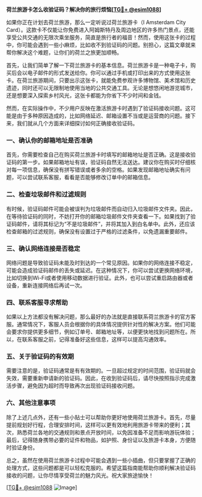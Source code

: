 **荷兰旅游卡怎么收验证码？解决你的旅行烦恼[[TG💪+ @esim1088](https://t.me/s/esim1088)]**

如果你正在计划去荷兰旅游，那么一定听说过荷兰旅游卡（I Amsterdam City Card）。这款卡不仅能让你免费进入阿姆斯特丹及周边地区的许多热门景点，还能享受公共交通的无限次乘坐服务，简直是旅行者的福音！然而，使用这张卡的过程中，你可能会遇到一些小麻烦，比如收不到验证码的问题。别担心，这篇文章就来帮你解决这个难题，让你们的荷兰之旅更加顺畅。

首先，让我们简单了解一下荷兰旅游卡的基本信息。荷兰旅游卡是一种电子卡，购买后会以电子邮件的形式发送给你。你可以通过手机或打印出来的方式使用这张卡。在荷兰旅游期间，只要出示这张卡，就能免费参观许多博物馆、美术馆和历史遗迹，同时还可以无限制地使用当地的公共交通工具。无论是想悠闲地游览城市，还是想要深入探索乡村风光，这张卡都能为你省下不少时间和金钱。

然而，在实际操作中，不少用户反映在激活旅游卡时遇到了验证码接收问题。这可能是由于多种原因造成的，比如网络延迟、邮箱设置不当或是运营商的问题。接下来，我们就从几个方面来详细探讨如何正确接收验证码。

### 一、确认你的邮箱地址是否准确

首先，你需要检查自己在购买荷兰旅游卡时填写的邮箱地址是否正确。这是接收验证码的第一步。如果邮箱地址有误，验证码自然无法送达。建议你在购买时仔细核对每一项信息，确保没有拼写错误或者多余的空格。如果发现邮箱地址确实有问题，可以尝试联系客服，看看是否能够修改订单中的邮箱信息。

### 二、检查垃圾邮件和过滤规则

有时候，验证码邮件可能会被误判为垃圾邮件而自动归入垃圾邮件文件夹。因此，在等待验证码的同时，不妨打开你的邮箱垃圾邮件文件夹查看一下。如果找到了验证码邮件，请将其标记为“不是垃圾邮件”，并将其加入到白名单中。此外，还应该检查邮箱的过滤规则，确保没有设置过于严格的过滤条件，以免遗漏重要邮件。

### 三、确认网络连接是否稳定

网络问题是导致验证码未能及时到达的一个常见原因。如果你的网络连接不稳定，可能会造成验证码邮件的丢失或延迟。在这种情况下，你可以尝试更换网络环境，比如切换到Wi-Fi或者使用移动数据进行验证。此外，也可以尝试重启路由器或者设备，重新连接网络后再试一次。

### 四、联系客服寻求帮助

如果以上方法都没有解决问题，那么最好的办法就是直接联系荷兰旅游卡的官方客服。通常情况下，客服人员会根据你的具体情况提供针对性的解决方案。他们可能会要求你提供更多细节，例如订单号、邮箱地址等，以便更快地找到问题所在。所以，在联系客服之前，记得准备好这些信息，这样可以提高沟通效率。

### 五、关于验证码的有效期

需要注意的是，验证码通常是有有效期的。一旦超过规定的时间范围，验证码就会失效，需要重新申请新的验证码。因此，在收到验证码后，请尽快按照指示完成激活步骤，避免因为超时而导致再次出现验证码接收问题。

### 六、其他注意事项

除了上述几点外，还有一些小贴士可以帮助你更好地使用荷兰旅游卡。首先，尽量提前规划好行程，合理安排时间，这样可以更有效地利用旅游卡带来的便利；其次，熟悉荷兰各地的交通规则和景点开放时间，以免因准备不足而影响游玩体验；最后，记得随身携带必要的证件和物品，如护照、身份证以及旅游卡本身，方便随时验证身份。

总之，虽然在使用荷兰旅游卡过程中可能会遇到一些小插曲，但只要掌握了正确的处理方式，这些问题都是可以轻松克服的。希望这篇指南能帮助你顺利解决验证码接收的问题，让你尽情享受荷兰的魅力风光。祝大家旅途愉快！

[[TG💪+ @esim1088](https://t.me/s/esim1088) ![Image](https://i.postimg.cc/4NQfJmqS/Snipaste-2025-05-13-00-14-12.png)]